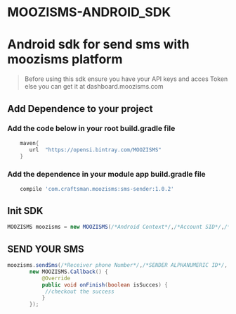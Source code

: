 # MOOZISMS-ANDROID_SDK
# Android sdk for send sms with moozisms platform

>Before using this sdk ensure you have your API keys and acces Token else you can get it at dashboard.moozisms.com

## Add Dependence to your project

### Add the code below in your root build.gradle file
```gradle   
    maven{
       url  "https://opensi.bintray.com/MOOZISMS"
    }
 ```
	
### Add the dependence in your module app build.gradle file
```gradle 
    compile 'com.craftsman.moozisms:sms-sender:1.0.2'
 ```

## Init SDK
 ```java
MOOZISMS moozisms = new MOOZISMS(/*Android Context*/,/*Account SID*/,/*Your Auth Token*/);
```

## SEND YOUR SMS
 ```java
moozisms.sendSms(/*Receiver phone Number*/,/*SENDER ALPHANUMERIC ID*/, /*Message Content*/
		new MOOZISMS.Callback() {
            @Override
            public void onFinish(boolean isSucces) {
             //checkout the success
            }
        });
 ```
